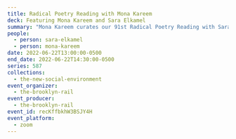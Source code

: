 ```yaml
---
title: Radical Poetry Reading with Mona Kareem
deck: Featuring Mona Kareem and Sara Elkamel
summary: "Mona Kareem curates our 91st Radical Poetry Reading with Sara Elkamel. "
people:
  - person: sara-elkamel
  - person: mona-kareem
date: 2022-06-22T13:00:00-0500
end_date: 2022-06-22T14:30:00-0500
series: 587
collections:
  - the-new-social-environment
event_organizer:
  - the-brooklyn-rail
event_producer:
  - the-brooklyn-rail
event_id: recKffbkhW3BSJY4H
event_platform:
  - zoom
---
```

